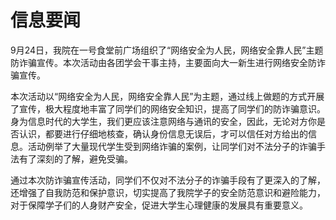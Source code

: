# 信息要闻

9月24日，我院在一号食堂前广场组织了“网络安全为人民，网络安全靠人民”主题防诈骗宣传。本次活动由各团学会干事主持，主要面向大一新生进行网络安全防诈骗宣传。

本次活动以“网络安全为人民，网络安全靠人民”为主题，通过线上做题的方式开展了宣传，极大程度地丰富了同学们的网络安全知识，提高了同学们的防诈骗意识。身为信息时代的大学生，我们更应该注意网络与通讯的安全，因此，无论对方你是否认识，都要进行仔细地核查，确认身份信息无误后，才可以信任对方给出的信息。活动例举了大量现代学生受到网络诈骗的案例，让同学们对不法分子的诈骗手法有了深刻的了解，避免受骗。

通过本次防诈骗宣传活动，同学们不仅对不法分子的诈骗手段有了更深入的了解，还增强了自我防范和保护意识，切实提高了我院学子的安全防范意识和避险能力，对于保障学子们的人身财产安全，促进大学生心理健康的发展具有重要意义。


